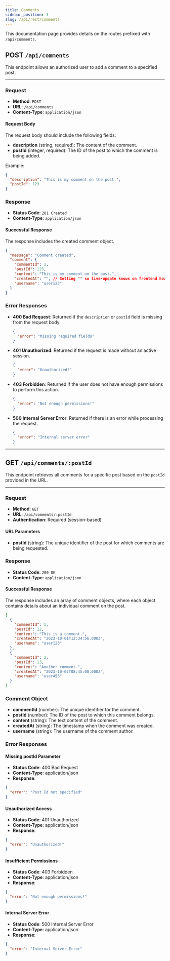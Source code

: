 ```yaml
---
title: Comments
sidebar_position: 3
slug: /api/rest/comments
---
```


This documentation page provides details on the routes prefixed with `/api/comments`.

## **POST** `/api/comments`

This endpoint allows an authorized user to add a comment to a specified post.

---

### Request

- **Method**: `POST`
- **URL**: `/api/comments`
- **Content-Type**: `application/json`

#### Request Body

The request body should include the following fields:

- **description** (string, required): The content of the comment.
- **postId** (integer, required): The ID of the post to which the comment is being added.

Example:

```json
{
  "description": "This is my comment on the post.",
  "postId": 123
}
```

### Response

- **Status Code**: `201 Created`
- **Content-Type**: `application/json`

#### Successful Response

The response includes the created comment object.

```json
{
  "message": "Comment created",
  "comment": {
    "commentId": 1,
    "postId": 123,
    "content": "This is my comment on the post.",
    "createdAt": "", // Setting "" so live-update knows on frontend how to render new comment
    "username": "user123"
  }
}
```

### Error Responses

- **400 Bad Request**: Returned if the `description` or `postId` field is missing from the request body.

  ```json
  {
    "error": "Missing required fields"
  }
  ```

- **401 Unauthorized**: Returned if the request is made without an active session.

  ```json
  {
    "error": "Unauthorized!"
  }
  ```

- **403 Forbidden**: Returned if the user does not have enough permissions to perform this action.

  ```json
  {
    "error": "Not enough permissions!"
  }
  ```

- **500 Internal Server Error**: Returned if there is an error while processing the request.

  ```json
  {
    "error": "Internal server error"
  }
  ```

---

## **GET** `/api/comments/:postId`

This endpoint retrieves all comments for a specific post based on the `postId` provided in the URL.

---

### Request

- **Method**: `GET`
- **URL**: `/api/comments/:postId`
- **Authentication**: Required (session-based)

#### URL Parameters

- **postId** (string): The unique identifier of the post for which comments are being requested.

### Response

- **Status Code**: `200 OK`
- **Content-Type**: `application/json`

#### Successful Response

The response includes an array of comment objects, where each object contains details about an individual comment on the post.

```json
[
  {
    "commentId": 1,
    "postId": 12,
    "content": "This is a comment.",
    "createdAt": "2023-10-01T12:34:56.000Z",
    "username": "user123"
  },
  {
    "commentId": 2,
    "postId": 13,
    "content": "Another comment.",
    "createdAt": "2023-10-02T08:45:00.000Z",
    "username": "user456"
  }
]
```

### Comment Object

- **commentId** (number): The unique identifier for the comment.
- **postId** (number): The ID of the post to which this comment belongs.
- **content** (string): The text content of the comment.
- **createdAt** (string): The timestamp when the comment was created.
- **username** (string): The username of the comment author.

### Error Responses

#### Missing postId Parameter

- **Status Code**: 400 Bad Request
- **Content-Type**: application/json
- **Response**:

```json
{
  "error": "Post Id not specified"
}
```

#### Unauthorized Access

- **Status Code**: 401 Unauthorized
- **Content-Type**: application/json
- **Response**:

```json
{
  "error": "Unauthorized!"
}
```

#### Insufficient Permissions

- **Status Code**: 403 Forbidden
- **Content-Type**: application/json
- **Response**:

```json
{
  "error": "Not enough permissions!"
}
```

#### Internal Server Error

- **Status Code**: 500 Internal Server Error
- **Content-Type**: application/json
- **Response**:

```json
{
  "error": "Internal Server Error"
}
```
